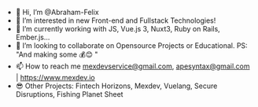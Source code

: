 - 👋 Hi, I’m @Abraham-Felix
- 👀 I’m interested in new Front-end and Fullstack Technologies!
- 🌱 I’m currently working with JS, Vue.js 3, Nuxt3, Ruby on Rails, Ember.js...
- 💞️ I’m looking to collaborate on Opensource Projects or Educational. PS: "And making some 💰😊 " 
- 📫 How to reach me mexdevservice@gmail.com, apesyntax@gmail.com | https://www.mexdev.io
- 😎 Other Projects: Fintech Horizons, Mexdev, Vuelang, Secure Disruptions, Fishing Planet Sheet

<!---
Abraham-Felix/Abraham-Felix is a ✨ special ✨ repository because its `README.md` (this file) appears on your GitHub profile.
You can click the Preview link to take a look at your changes.
--->
